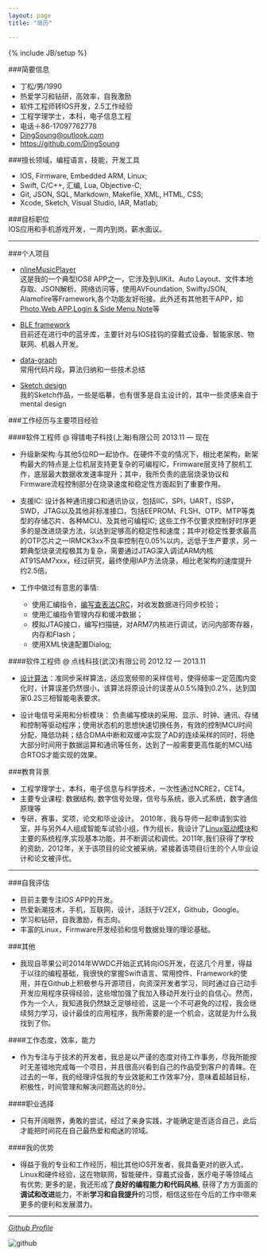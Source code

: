 ```yaml
---
layout: page
title: "简历"

---
```

{% include JB/setup %}

<!--
todo: 
* 把硬件，嵌入式 firmware 还有数据处理，信号系统等的技能也添加进来，为物联网，医疗电子等行业作准备
* 添加求职意向，说明需要game, 智能硬件，医疗电子，物联网，等行业的IOS开发，工资12K＋
* 精炼一下Other部分的描述，   简洁
* 挑选个人项目作为作品展示
* 对个人技能 评级，技能，语开发语言，工具 分开写
* 尝试精炼一下工作经历
 -->
 
###简要信息
* 丁松/男/1990
* 热爱学习和钻研，高效率，自我激励
* 软件工程师转IOS开发，2.5工作经验
* 工程学理学士，本科，电子信息工程
* 电话＋86-17097762778
* <DingSoung@outlook.com>
* <https://github.com/DingSoung>

<!--
Hi, I'm a IOS software engineer,I am currently seeking more suitable careers, here is my basic information, if you would like to get touch with me,send an e-mail or call me directly. 
-->

###擅长领域，编程语言，技能，开发工具
<!--
IOS APP  掌握
Frimeware  精通
Sketch Design  熟悉
Embedded  掌握
Web 
-->
* IOS, Firmware, Embedded ARM, Linux;
* Swift, C/C++, 汇编, Lua, Objective-C;
* Git, JSON, SQL, Markdown, Makefile, XML, HTML, CSS;
* Xcode, Sketch, Visual Studio, IAR, Matlab;

###目标职位  
IOS应用和手机游戏开发，一周内到岗，薪水面议。

---

###个人项目  
* [nlineMusicPlayer](https://github.com/DingSoung/music)  
这是我的一个典型IOS8 APP之一，它涉及到UIKit、Auto Layout、文件本地存取、JSON解析、网络访问等，使用AVFoundation, SwiftyJSON, Alamofire等Framework,各个功能友好衔接。此外还有其他若干APP，如[Photo](https://github.com/DingSoung/photo),[Web APP](https://github.com/DingSoung/webApp),[Login & Side Menu](https://github.com/DingSoung/ThumbsOnTheRun),[Note](https://github.com/DingSoung/noteBook)等

* [BLE framework](https://github.com/DingSoung/data-graph)  
目前还在进行中的蓝牙库，主要针对与IOS挂钩的穿戴式设备、智能家居、物联网、机器人开发。

* [data-graph](https://github.com/DingSoung/data-graph)  
常用代码片段，算法归纳和一些技术总结

* [Sketch design](https://github.com/DingSoung/design)  
我的Sketch作品，一些是临摹，也有很多是自主设计的，其中一些灵感来自于mental design

###工作经历与主要项目经验

####软件工程师 @ 得镨电子科技(上海)有限公司 2013.11 — 现在
* 升级新架构:与其他5位RD一起协作。在硬件不变的情况下，相比老架构，新架构最大的特点是上位机层支持更复杂的可编程IC，Frimware层支持了脱机工作，底层最大数据收发速率提升；其中，我所负责的底层烧录协议和Firmware流程控制部分在烧录速度和稳定性方面起到了重要作用。

* 支援IC: 设计各种通讯接口和通讯协议，包括IIC，SPI，UART，ISSP，SWD，JTAG以及其他非标准接口，包括EEPROM、FLSH、OTP、MTP等类型的存储芯片、各种MCU、及其他可编程IC; 这些工作不仅要求控制好时序更多的是改进烧录方法，以达到足够高的稳定性和速度；其中对稳定性要求最高的OTP芯片之一IRMCK3xx不良率控制在0.05%以内，远低于生产要求，另一颗典型烧录流程极其为复杂，需要通过JTAG深入调试ARM内核AT91SAM7xxx，经过研究，最终使用IAP方法烧录，相比老架构的速度提升约2.5倍。

* 工作中做过有意思的事情:
  * 使用汇编指令，[编写查表法CRC](https://github.com/DingSoung/data-graph/tree/master/TransmissionEncryption/crc)，对收发数据进行同步校验；
  * 使用汇编指令管理内存和缓冲数据；
  * 模拟JTAG接口，编写扫描链，对ARM7内核进行调试，访问内部寄存器，内存和Flash；
  * 使用XML快速配置Dialog;

####软件工程师 @ 点线科技(武汉)有限公司 2012.12 — 2013.11
<!--准同步采用算法 适应宽频带  统一的计算时间，以空间换计算误差 -->

* [设计算法](https://github.com/DingSoung/data-graph/tree/master/DiscreteDataAnalysis)：准同步采样算法，适应宽频带的采样信号，使得频率一定范围内变化时，计算误差仍然很小，该算法将原设计的误差从0.5%降到0.2%，达到国家0.2S三相智能电表要求。

* 设计电信号采用和分析模块： 负责编写模块的采用、显示、时钟、通讯、存储和控制等驱动程序；使用状态机的思想快速切换任务，有效的控制MCU时间分配，降低功耗；结合DMA中断和双缓冲实现了AD的连续采样的同时，将绝大部分时间用于数据运算和通讯等任务，达到了一般需要更高性能的MCU结合RTOS才能实现的效果。

###教育背景
* 工程学理学士，本科，电子信息与科学技术，一次性通过NCRE2，CET4。
* 主要专业课程: 数据结构, 数字信号处理，信号与系统，嵌入式系统，数字通信原理等
* 专研，赛事，奖项，论文和毕业设计。
2010年，我与导师一起申请到实验室，并与另外4人组成智能车试验小组，作为组长，我设计了[Linux驱动模块](https://github.com/DingSoung/linux-3.0.1/tree/master/drivers/char)和主要的系统程序,实现基本功能，并不断调试和调优。2011年,我们获得了学校的资助，2012年，关于该项目的论文被采纳，紧接着该项目衍生的个人毕业设计和论文被评优。

---

###自我评估
* 目前主要专注IOS APP的开发。
* 热爱新潮技术，手机，互联网，设计，活跃于V2EX，Github，Google。
* 学习和钻研，自我激励，有志向。
* 丰富的Linux，Firmware开发经验和信号数据处理的理论基础。

###其他  
* 我现自苹果公司2014年WWDC开始正式转向iOS开发，在这几个月里，得益于以往的编程基础，我很快的掌握Swift语言、常用控件、Framework的使用，并在Github上积极参与开源项目，向资深开发者学习，同时通过自己动手开发应用程序获得经验，这些增加强了我加入移动开发行业的自信心。然而，作为一个人，我知道我仍然缺乏足够经验，这是一个不可避免的过程，我会继续努力学习，设计最佳的应用程序，我所需要的是一个机会，这就是为什么我找到了你。

####工作态度，效率，能力 
* 作为专注与于技术的开发者，我总是以严谨的态度对待工作事务，尽我所能按时无差错地完成每一个项目，并且很高兴看到自己的作品受到客户的青睐。在过去的一年，我的经理评估我的专业效能和工作效率7分，意味着超越目标，积极性，时间管理和解决问题高达的8分。

####职业选择  
* 只有开阔眼界，勇敢的尝试，经过了亲身实践，才能确定是否适合自己，此后才能把时间花在自己最热爱和痴迷的领域。

####我的优势  
* 得益于我的专业和工作经历，相比其他IOS开发者，我具备更对的嵌入式，Linux和硬件经验，这在物联网，智能硬件，穿戴式设备，医疗电子等领域占有优势; 更多的是，我还形成了**良好的编程能力和代码风格**, 获得了方方面面的**调试和改进**能力，不断**学习和自我提升**的习惯，相信这些在今后的工作中带来更多的便利和发展潜力。

---

*[Github Profile](https://github.com/DingSoung)*

![github](https://raw.githubusercontent.com/DingSoung/dingsoung.github.com/master/attach/githubUrl.png)
